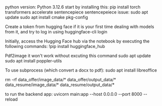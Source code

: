 python version: Python 3.12.6
start by installing this: pip install torch transformers accelerate sentencepiece
sentencepeiece issue: sudo apt update
                      sudo apt install cmake pkg-config

Create a token from hugging face if it is your first time dealing with models from it, and try to log in using huggingface-cli login

Initially, access the Hugging Face hub via the notebook by executing the following commands:
!pip install huggingface_hub

Pdf2image it won't work without excuting this command
sudo apt update
sudo apt install poppler-utils

To use subprocess (which convert a docx to pdf): sudo apt install libreoffice

rm -rf data_offer/image_data/* data_offer/output_data/* data_resume/image_data/* data_resume/output_data/*

to run the backend app: uvicorn main:app --host 0.0.0.0 --port 8000 --reload
